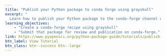```yaml
---
title: "Publish your Python package to conda forge using grayskull"
excerpt: "
  Learn how to publish your Python package to the conda-forge channel of conda using the grayskull Python package."
learning_objectives:
    - "Create a conda-forge recipe using grayskull"
    - "Submit that package for review and publication on conda-forge."
link: https://www.pyopensci.org/python-package-guide/tutorials/publish-conda-forge.html
btn_label: View Tutorial
btn_class: btn--success btn--large
---
```

